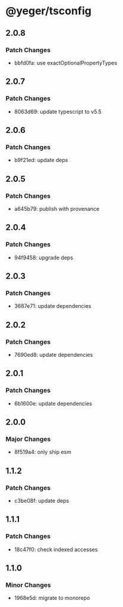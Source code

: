 # @yeger/tsconfig

## 2.0.8

### Patch Changes

- bbfd0fa: use exactOptionalPropertyTypes

## 2.0.7

### Patch Changes

- 8063d69: update typescript to v5.5

## 2.0.6

### Patch Changes

- b9f21ed: update deps

## 2.0.5

### Patch Changes

- a645b79: publish with provenance

## 2.0.4

### Patch Changes

- 94f9458: upgrade deps

## 2.0.3

### Patch Changes

- 3687e71: update dependencies

## 2.0.2

### Patch Changes

- 7690ed8: update dependencies

## 2.0.1

### Patch Changes

- 6b1600e: update dependencies

## 2.0.0

### Major Changes

- 8f519a4: only ship esm

## 1.1.2

### Patch Changes

- c3be08f: update deps

## 1.1.1

### Patch Changes

- 18c47f0: check indexed accesses

## 1.1.0

### Minor Changes

- 1968e5d: migrate to monorepo
